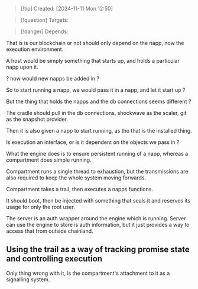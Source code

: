 
>[!tip] Created: [2024-11-11 Mon 12:50]

>[!question] Targets: 

>[!danger] Depends: 

That is is our blockchain or not should only depend on the napp, now the execution environment.

A host would be simply something that starts up, and holds a particular napp upon it.

? how would new napps be added in ?

So to start running a napp, we would pass it in a napp, and let it start up ?

But the thing that holds the napps and the db connections seems different ?

The cradle should pull in the db connections, shockwave as the scaler, git as the snapshot provider.

Then it is also given a napp to start running, as tho that is the installed thing.

Is execution an interface, or is it dependent on the objects we pass in ?

What the engine does is to ensure persistent running of a napp, whereas a compartment does simple running.

Compartment runs a single thread to exhaustion, but the transmissions are also required to keep the whole system moving forwards.

Compartment takes a trail, then executes a napps functions.

It should boot, then be injected with something that seals it and reserves its usage for only the root user.

The server is an auth wrapper around the engine which is running.  Server can use the engine to store is auth information, but it just provides a way to access that from outside chainland.

## Using the trail as a way of tracking promise state and controlling execution
Only thing wrong with it, is the compartment's attachment to it as a signalling system.